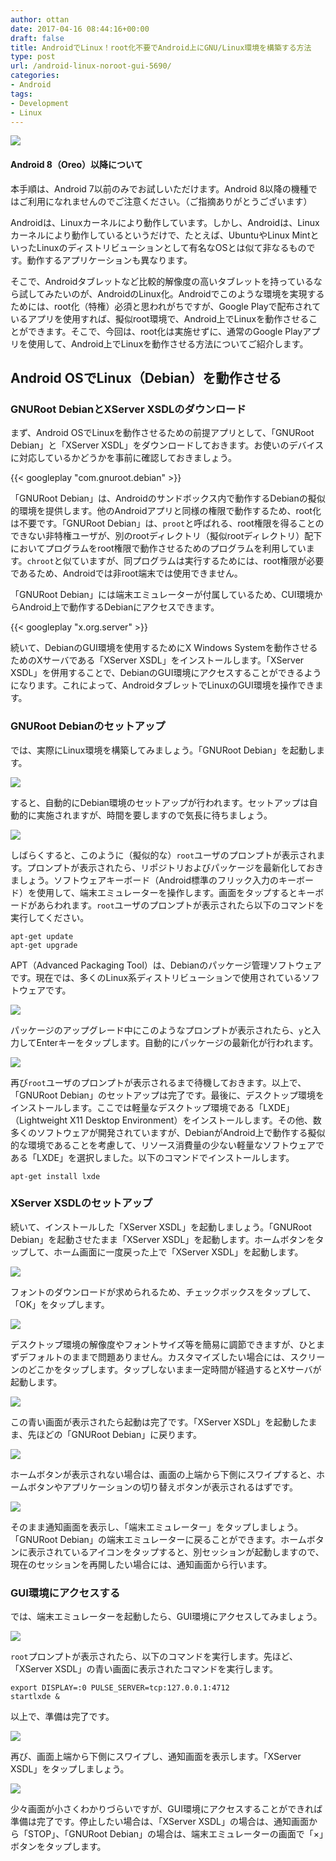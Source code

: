 ```yaml
---
author: ottan
date: 2017-04-16 08:44:16+00:00
draft: false
title: AndroidでLinux！root化不要でAndroid上にGNU/Linux環境を構築する方法
type: post
url: /android-linux-noroot-gui-5690/
categories:
- Android
tags:
- Development
- Linux
---
```


![](http://13.230.213.117/wp-content/uploads/2017/04/170416-58f2d18ac9db7.jpg)









#### Android 8（Oreo）以降について




本手順は、Android 7以前のみでお試しいただけます。Android 8以降の機種ではご利用になれませんのでご注意ください。（ご指摘ありがとうございます）








Androidは、Linuxカーネルにより動作しています。しかし、Androidは、Linuxカーネルにより動作しているというだけで、たとえば、UbuntuやLinux MintといったLinuxのディストリビューションとして有名なOSとは似て非なるものです。動作するアプリケーションも異なります。





そこで、Androidタブレットなど比較的解像度の高いタブレットを持っているなら試してみたいのが、AndroidのLinux化。Androidでこのような環境を実現するためには、root化（特権）必須と思われがちですが、Google Playで配布されているアプリを使用すれば、擬似root環境で、Android上でLinuxを動作させることができます。そこで、今回は、root化は実施せずに、通常のGoogle Playアプリを使用して、Android上でLinuxを動作させる方法についてご紹介します。





## Android OSでLinux（Debian）を動作させる





### GNURoot DebianとXServer XSDLのダウンロード





まず、Android OSでLinuxを動作させるための前提アプリとして、「GNURoot Debian」と「XServer XSDL」をダウンロードしておきます。お使いのデバイスに対応しているかどうかを事前に確認しておきましょう。



{{< googleplay "com.gnuroot.debian" >}}



「GNURoot Debian」は、Androidのサンドボックス内で動作するDebianの擬似的環境を提供します。他のAndroidアプリと同様の権限で動作するため、root化は不要です。「GNURoot Debian」は、`proot`と呼ばれる、root権限を得ることのできない非特権ユーザが、別のrootディレクトリ（擬似rootディレクトリ）配下においてプログラムをroot権限で動作させるためのプログラムを利用しています。`chroot`と似ていますが、同プログラムは実行するためには、root権限が必要であるため、Androidでは非root端末では使用できません。





「GNURoot Debian」には端末エミュレーターが付属しているため、CUI環境からAndroid上で動作するDebianにアクセスできます。



{{< googleplay "x.org.server" >}}



続いて、DebianのGUI環境を使用するためにX Windows Systemを動作させるためのXサーバである「XServer XSDL」をインストールします。「XServer XSDL」を併用することで、DebianのGUI環境にアクセスすることができるようになります。これによって、AndroidタブレットでLinuxのGUI環境を操作できます。





### GNURoot Debianのセットアップ





では、実際にLinux環境を構築してみましょう。「GNURoot Debian」を起動します。





![](http://13.230.213.117/wp-content/uploads/2017/04/170416-58f2d1a0c9ad5.png)






すると、自動的にDebian環境のセットアップが行われます。セットアップは自動的に実施されますが、時間を要しますので気長に待ちましょう。





![](http://13.230.213.117/wp-content/uploads/2017/04/170416-58f2d1a5a4d30.png)






しばらくすると、このように（擬似的な）`root`ユーザのプロンプトが表示されます。プロンプトが表示されたら、リポジトリおよびパッケージを最新化しておきましょう。ソフトウェアキーボード（Android標準のフリック入力のキーボード）を使用して、端末エミュレーターを操作します。画面をタップするとキーボードがあらわれます。`root`ユーザのプロンプトが表示されたら以下のコマンドを実行してください。




    
    apt-get update
    apt-get upgrade





APT（Advanced Packaging Tool）は、Debianのパッケージ管理ソフトウェアです。現在では、多くのLinux系ディストリビューションで使用されているソフトウェアです。





![](http://13.230.213.117/wp-content/uploads/2017/04/170416-58f2d1af0474e.png)






パッケージのアップグレード中にこのようなプロンプトが表示されたら、`y`と入力してEnterキーをタップします。自動的にパッケージの最新化が行われます。





![](http://13.230.213.117/wp-content/uploads/2017/04/170416-58f2d1b827a35.png)






再び`root`ユーザのプロンプトが表示されるまで待機しておきます。以上で、「GNURoot Debian」のセットアップは完了です。最後に、デスクトップ環境をインストールします。ここでは軽量なデスクトップ環境である「LXDE」（Lightweight X11 Desktop Environment）をインストールします。その他、数多くのソフトウェアが開発されていますが、DebianがAndroid上で動作する擬似的な環境であることを考慮して、リソース消費量の少ない軽量なソフトウェアである「LXDE」を選択しました。以下のコマンドでインストールします。




    
    apt-get install lxde





### XServer XSDLのセットアップ





続いて、インストールした「XServer XSDL」を起動しましょう。「GNURoot Debian」を起動させたまま「XServer XSDL」を起動します。ホームボタンをタップして、ホーム画面に一度戻った上で「XServer XSDL」を起動します。





![](http://13.230.213.117/wp-content/uploads/2017/04/170416-58f2d1bf564ab.png)






フォントのダウンロードが求められるため、チェックボックスをタップして、「OK」をタップします。





![](http://13.230.213.117/wp-content/uploads/2017/04/170416-58f2d1c66c497.png)






デスクトップ環境の解像度やフォントサイズ等を簡易に調節できますが、ひとまずデフォルトのままで問題ありません。カスタマイズしたい場合には、スクリーンのどこかをタップします。タップしないまま一定時間が経過するとXサーバが起動します。





![](http://13.230.213.117/wp-content/uploads/2017/04/170416-58f2d1cc9a72f.png)






この青い画面が表示されたら起動は完了です。「XServer XSDL」を起動したまま、先ほどの「GNURoot Debian」に戻ります。





![](http://13.230.213.117/wp-content/uploads/2017/04/170416-58f2d1d55811e.png)






ホームボタンが表示されない場合は、画面の上端から下側にスワイプすると、ホームボタンやアプリケーションの切り替えボタンが表示されるはずです。





![](http://13.230.213.117/wp-content/uploads/2017/04/170416-58f2d1df0e9cb.png)






そのまま通知画面を表示し、「端末エミュレーター」をタップしましょう。「GNURoot Debian」の端末エミュレーターに戻ることができます。ホームボタンに表示されているアイコンをタップすると、別セッションが起動しますので、現在のセッションを再開したい場合には、通知画面から行います。





### GUI環境にアクセスする





では、端末エミュレーターを起動したら、GUI環境にアクセスしてみましょう。





![](http://13.230.213.117/wp-content/uploads/2017/04/170416-58f31b99ddeed.png)






`root`プロンプトが表示されたら、以下のコマンドを実行します。先ほど、「XServer XSDL」の青い画面に表示されたコマンドを実行します。




    
    export DISPLAY=:0 PULSE_SERVER=tcp:127.0.0.1:4712
    startlxde &





以上で、準備は完了です。





![](http://13.230.213.117/wp-content/uploads/2017/04/170416-58f31ba14f21d.png)






再び、画面上端から下側にスワイプし、通知画面を表示します。「XServer XSDL」をタップしましょう。





![](http://13.230.213.117/wp-content/uploads/2017/04/170416-58f2d1fb363ff.png)






少々画面が小さくわかりづらいですが、GUI環境にアクセスすることができれば準備は完了です。停止したい場合は、「XServer XSDL」の場合は、通知画面から「STOP」、「GNURoot Debian」の場合は、端末エミュレーターの画面で「×」ボタンをタップします。

